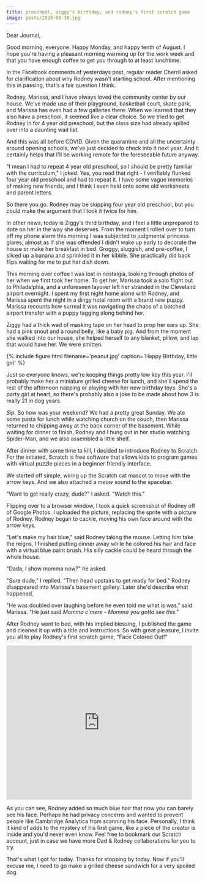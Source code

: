 ```yaml
---
title: preschool, ziggy's birthday, and rodney's first scratch game
image: posts/2020-08-10.jpg
---
```


Dear Journal,

Good morning, everyone.  Happy Monday, and happy tenth of August.  I
hope you're having a pleasant morning warming up for the work week and
that you have enough coffee to get you through to at least lunchtime.

In the Facebook comments of yesterdays post, regular reader Cherril
asked for clarification about why Rodney wasn't starting school.
After mentioning this in passing, that's a fair question I think.

Rodney, Marissa, and I have always loved the community center by our
house.  We've made use of their playground, basketball court, skate
park, and Marissa has even had a few galleries there.  When we learned
that they also have a preschool, it seemed like a clear choice.  So we
tried to get Rodney in for 4 year old preschool, but the class size
had already spilled over into a daunting wait list.

And this was all before COVID.  Given the quarantine and all the
uncertainty around opening schools, we've just decided to check into
it next year.  And it certainly helps that I'll be working remote for
the foreseeable future anyway.

"I mean I had to repeat 4 year old preschool, so I should be pretty
familiar with the curriculum," I joked.  Yes, you read that right - I
verifiably flunked four year old preschool and had to repeat it.  I
have some vague memories of making new friends, and I think I even
held onto some old worksheets and parent letters.

So there you go.  Rodney may be skipping four year old preschool, but
you could make the argument that I took it twice for him.

In other news, today is Ziggy's third birthday, and I feel a little
unprepared to dote on her in the way she deserves.  From the moment I
rolled over to turn off my phone alarm this morning I was subjected to
judgmental princess glares, almost as if she was offended I didn't
wake up early to decorate the house or make her breakfast in bed.
Groggy, sluggish, and pre-coffee, I sliced up a banana and sprinkled
it in her kibble.  She practically did back flips waiting for me to
put her dish down.

This morning over coffee I was lost in nostalgia, looking through
photos of her when we first took her home.  To get her, Marissa took a
solo flight out to Philadelphia, and a unforeseen layover left her
stranded in the Cleveland airport overnight.  I spent my first night
home alone with Rodney, and Marissa spent the night in a dingy hotel
room with a brand new puppy.  Marissa recounts how surreal it was
navigating the chaos of a botched airport transfer with a puppy
tagging along behind her.

Ziggy had a thick wad of masking tape on her head to prop her ears up.
She had a pink snout and a round belly, like a baby pig.  And from the
moment she walked into our house, she helped herself to any blanket,
pillow, and lap that would have her.  We were smitten.

{% include figure.html filename='peanut.jpg' caption='Happy Birthday,
little girl' %}

Just so everyone knows, we're keeping things pretty low key this year.
I'll probably make her a miniature grilled cheese for lunch, and
she'll spend the rest of the afternoon napping or playing with her new
birthday toys.  She's a party girl at heart, so there's probably also
a joke to be made about how 3 is really 21 in dog years.

_Sip_.  So how was your weekend?  We had a pretty great Sunday.  We
ate some pasta for lunch while watching church on the couch, then
Marissa returned to chipping away at the back corner of the basement.
While waiting for dinner to finish, Rodney and I hung out in her
studio watching Spider-Man, and we also assembled a little shelf.

After dinner with some time to kill, I decided to introduce Rodney to
Scratch.  For the initiated, Scratch is free software that allows kids
to program games with virtual puzzle pieces in a beginner friendly
interface.

We started off simple, wiring up the Scratch cat mascot to move with
the arrow keys.  And we also attached a _meow_ sound to the spacebar.

"Want to get really crazy, dude?" I asked.  "Watch this."

Flipping over to a browser window, I took a quick screenshot of Rodney
off of Google Photos.  I uploaded the picture, replacing the sprite
with a picture of Rodney.  Rodney began to cackle, moving his own face
around with the arrow keys.

"Let's make my hair blue," said Rodney taking the mouse.  Letting him
take the reigns, I finished putting dinner away while he colored his
hair and face with a virtual blue paint brush.  His silly cackle could
be heard through the whole house.

"Dada, I show momma now?" he asked.

"Sure dude," I replied.  "Then head upstairs to get ready for bed."
Rodney disappeared into Marissa's basement gallery.  Later she'd
describe what happened.

"He was doubled over laughing before he even told me what is was,"
said Marissa.  "He just said _Momma c'mere - Momma you gotta see
this_."

After Rodney went to bed, with his implied blessing, I published the
game and cleaned it up with a title and instructions.  So with great
pleasure, I invite you all to play Rodney's first scratch game, "Face
Colored Out!"

<iframe src="https://scratch.mit.edu/projects/416810503/embed" allowtransparency="true" width="485" height="402" frameborder="0" scrolling="no" allowfullscreen></iframe>

As you can see, Rodney added so much blue hair that now you can barely
see his face.  Perhaps he had privacy concerns and wanted to prevent
people like Cambridge Analytica from scanning his face.  Personally, I
think it kind of adds to the mystery of his first game, like a piece
of the creator is inside and you'd never even know.  Feel free to
bookmark our Scratch account, just in case we have more Dad & Rodney
collaborations for you to try.

That's what I got for today.  Thanks for stopping by today.  Now if
you'll excuse me, I need to go make a grilled cheese sandwich for a
very spoiled dog.
